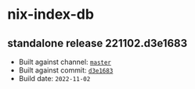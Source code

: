 # nix-index-db
## standalone release 221102.d3e1683
- Built against channel: [`master`](https://github.com/nixos/nixpkgs/tree/master)
- Built against commit: [`d3e1683`](https://github.com/NixOS/nixpkgs/commit/d3e16830b27fdae4cd469dd143f0a9ef857eb673)
- Build date: `2022-11-02`
